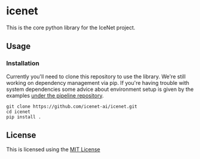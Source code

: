 # icenet

This is the core python library for the IceNet project. 

## Usage

### Installation

Currently you'll need to clone this repository to use the library. We're still working on dependency management via pip. If you're having trouble with system dependencies some advice about environment setup is given by the examples [under the pipeline repository][1].

```
git clone https://github.com/icenet-ai/icenet.git
cd icenet
pip install .
```

## License

This is licensed using the [MIT License](LICENSE)

[1]: https://github.com/icenet-ai/icenet-pipeline
